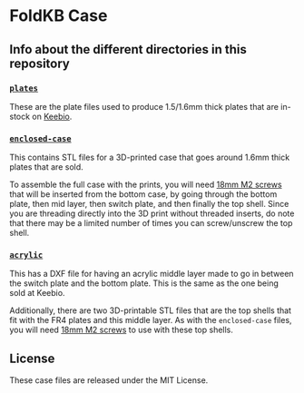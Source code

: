 # FoldKB Case

## Info about the different directories in this repository

### [`plates`](plates)

These are the plate files used to produce 1.5/1.6mm thick plates that are in-stock on [Keebio](https://keeb.io).

### [`enclosed-case`](enclosed-case)

This contains STL files for a 3D-printed case that goes around 1.6mm thick plates that are sold.

To assemble the full case with the prints, you will need [18mm M2 screws](https://keeb.io/products/m2-screws-and-standoffs?variant=39405256147038) that will be inserted from the bottom case, by going through the bottom plate, then mid layer, then switch plate, and then finally the top shell. Since you are threading directly into the 3D print without threaded inserts, do note that there may be a limited number of times you can screw/unscrew the top shell.

### [`acrylic`](acrylic)

This has a DXF file for having an acrylic middle layer made to go in between the switch plate and the bottom plate. This is the same as the one being sold at Keebio.

Additionally, there are two 3D-printable STL files that are the top shells that fit with the FR4 plates and this middle layer. As with the `enclosed-case` files, you will need [18mm M2 screws](https://keeb.io/products/m2-screws-and-standoffs?variant=39405256147038) to use with these top shells.

## License
These case files are released under the MIT License.
